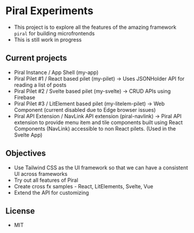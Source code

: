 # Piral Experiments

- This project is to explore all the features of the amazing framework `piral` for building microfrontends
- This is still work in progress

## Current projects

- Piral Instance / App Shell (my-app)
- Piral Pilet #1 / React based pilet (my-pilet) -> Uses JSONHolder API for reading a list of posts
- Piral Pilet #2 / Svelte based pilet (my-svelte) -> CRUD APIs using Firebase
- Piral Pilet #3 / LitElement based pilet (my-litelem-pilet) -> Web Component (current disabled due to Edge browser issues)
- Piral API Extension / NavLink API extension (piral-navlink) -> Piral API extension to provide menu item and tile components built using React Components (NavLink) accessible to non React pilets. (Used in the Svelte App)

## Objectives

- Use Tailwind CSS as the UI framework so that we can have a consistent UI across frameworks
- Try out all features of Piral
- Create cross fx samples - React, LitElements, Svelte, Vue
- Extend the API for customizing

## License

- MIT
